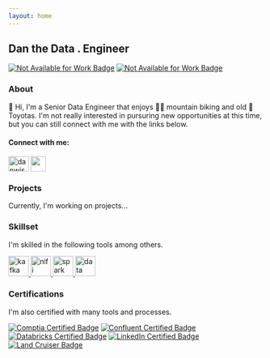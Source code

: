 ```yaml
---
layout: home
---
```


## Dan the Data . Engineer

[![Not Available for Work Badge](https://img.shields.io/badge/Available_For_Work-Not_ATM-red.svg)](https://shields.io/)
[![Not Available for Work Badge](https://img.shields.io/badge/Powered_By-Coffee-green.svg)](https://shields.io/)


### About

:wave: Hi, I'm a Senior Data Engineer that enjoys :mountain_biking_man: 
mountain biking and old :blue_car: Toyotas. I'm not really interested in
pursuring new opportunities at this time, but you can still connect with me
with the links below.

#### Connect with me:

<a href="https://linkedin.com/in/danwiseman" target="blank"><img align="center" src="https://raw.githubusercontent.com/rahuldkjain/github-profile-readme-generator/master/src/images/icons/Social/linked-in-alt.svg" alt="danwiseman" height="30" width="40" /></a>
<a href="https://github.com/danwiseman" target="blank"><img align="center" src="https://raw.githubusercontent.com/rahuldkjain/github-profile-readme-generator/master/src/images/icons/Social/github.svg" height="30" width="30" /></a>

### Projects

Currently, I'm working on projects...

### Skillset

I'm skilled in the following tools among others.

<a href="https://kafka.apache.org/" target="_blank" rel="noreferrer"> <img src="https://www.vectorlogo.zone/logos/apache_kafka/apache_kafka-icon.svg" alt="kafka" width="40" height="40"/> </a>
<a href="https://nifi.apache.org/" target="_blank" rel="noreferrer"> <img src="https://www.vectorlogo.zone/logos/apache_nifi/apache_nifi-icon.svg" alt="nifi" width="40" height="40"/> </a>
<a href="https://spark.apache.org/" target="_blank" rel="noreferrer"> <img src="https://www.vectorlogo.zone/logos/apache_spark/apache_spark-icon.svg" alt="spark" width="40" height="40"/> </a>
<a href="https://databricks.com/" target="_blank" rel="noreferrer"> <img src="https://www.vectorlogo.zone/logos/databricks/databricks-icon.svg" alt="data bricks" width="40" height="40"/> </a>

### Certifications

I'm also certified with many tools and processes.

[![Comptia Certified Badge](https://img.shields.io/badge/CompTIA-Linux+_&_Sec+-blue.svg?labelColor=red&style=for-the-badge)](https://comptia.org/)
[![Confluent Certified Badge](https://img.shields.io/badge/Confluent-Kafka_Developer-515dff.svg?labelColor=9cf&logo=apachekafka&style=for-the-badge)](https://confluent.io/)
[![Databricks Certified Badge](https://img.shields.io/badge/Databricks-Data_Engineer_Associate-a9aaff.svg?style=for-the-badge&logo=databricks&labelColor=333)](https://databricks.com/)
[![LinkedIn Certified Badge](https://img.shields.io/badge/Too_Many_certs-Check_Linked_In-blue.svg?style=for-the-badge&logo=linkedin)](https://linkedin.com/in/danwiseman)
[![Land Cruiser Badge](https://img.shields.io/badge/Toyota-Land_Cruiser_owner-orange.svg?style=for-the-badge&logo=toyota&labelColor=eee&logoColor=333)](https://ih8mud.com)
